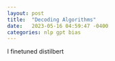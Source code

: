 ```yaml
---
layout: post
title:  "Decoding Algorithms"
date:   2023-05-16 04:59:47 -0400
categories: nlp gpt bias
---
```


I finetuned distilbert 
